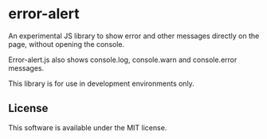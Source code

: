# error-alert

An experimental JS library to show error and other messages directly on the page, without opening the console.

Error-alert.js also shows console.log, console.warn and console.error messages.

This library is for use in development environments only.

## License

This software is available under the MIT license.
